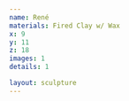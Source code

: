 ```yaml
---
name: René
materials: Fired Clay w/ Wax
x: 9
y: 11
z: 18
images: 1
details: 1

layout: sculpture
---
```



